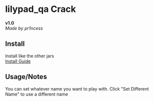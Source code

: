 # lilypad_qa Crack
**v1.0**  
*Made by pr1ncess*

## Install
Install like the other jars  
[Install Guide](https://imgur.com/a/i2lfjRN)

## Usage/Notes
You can set whatever name you want to play with.
Click "Set Different Name" to use a different name
